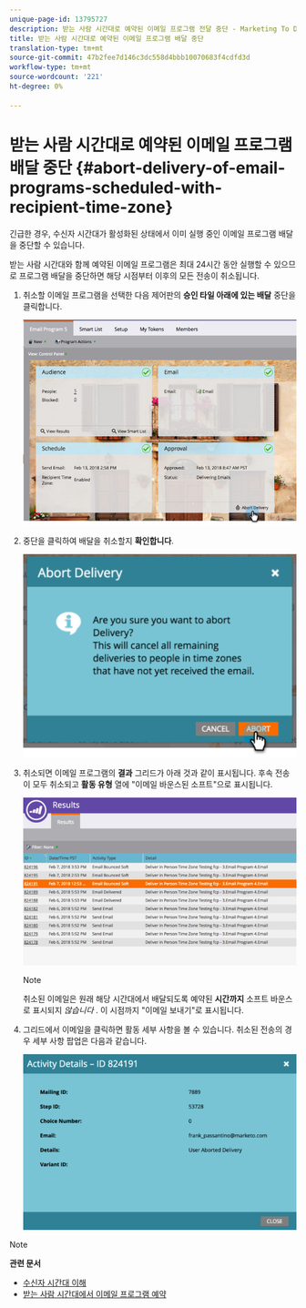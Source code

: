 ```yaml
---
unique-page-id: 13795727
description: 받는 사람 시간대로 예약된 이메일 프로그램 전달 중단 - Marketing To Docs - 제품 설명서
title: 받는 사람 시간대로 예약된 이메일 프로그램 배달 중단
translation-type: tm+mt
source-git-commit: 47b2fee7d146c3dc558d4bbb10070683f4cdfd3d
workflow-type: tm+mt
source-wordcount: '221'
ht-degree: 0%

---
```



# 받는 사람 시간대로 예약된 이메일 프로그램 배달 중단 {#abort-delivery-of-email-programs-scheduled-with-recipient-time-zone}

긴급한 경우, 수신자 시간대가 활성화된 상태에서 이미 실행 중인 이메일 프로그램 배달을 중단할 수 있습니다.

받는 사람 시간대와 함께 예약된 이메일 프로그램은 최대 24시간 동안 실행할 수 있으므로 프로그램 배달을 중단하면 해당 시점부터 이후의 모든 전송이 취소됩니다.

1. 취소할 이메일 프로그램을 선택한 다음 제어판의 **승인 타일 아래에 있는 배달** 중단을 클릭합니다.

   ![](assets/ptz-abortdelivery.png)

1. 중단을 클릭하여 배달을 취소할지 **확인합니다**.

   ![](assets/image2018-2-23-11-3a20-3a27.png)

1. 취소되면 이메일 프로그램의 **결과** 그리드가 아래 것과 같이 표시됩니다. 후속 전송이 모두 취소되고 **활동 유형** 열에 &quot;이메일 바운스된 소프트&quot;으로 표시됩니다.

   ![](assets/image2018-2-23-11-3a22-3a11.png)

   >[!NOTE]
   >
   >취소된 이메일은 원래 해당 시간대에서 배달되도록 예약된 **시간까지** 소프트 바운스로 표시되지 *않습니다* . 이 시점까지 &quot;이메일 보내기&quot;로 표시됩니다.

1. 그리드에서 이메일을 클릭하면 활동 세부 사항을 볼 수 있습니다. 취소된 전송의 경우 세부 사항 팝업은 다음과 같습니다.

   ![](assets/image2018-2-23-11-3a30-3a46.png)

>[!NOTE]
>
>**관련 문서**
>
>* [수신자 시간대 이해](understanding-recipient-time-zone.md)
>* [받는 사람 시간대에서 이메일 프로그램 예약](schedule-email-programs-with-recipient-time-zone.md)

>



